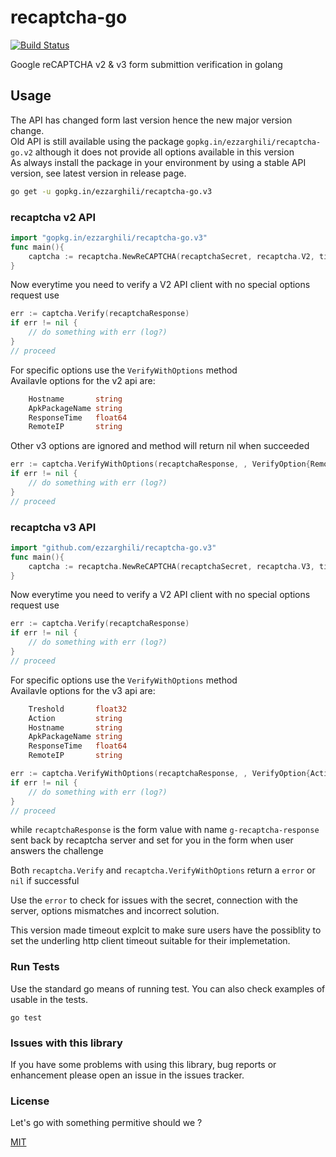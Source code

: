 # recaptcha-go

[![Build Status](https://travis-ci.org/ezzarghili/recaptcha-go.svg?branch=master)](https://travis-ci.org/ezzarghili/recaptcha-go)

Google reCAPTCHA v2 & v3 form submittion verification in golang

## Usage

The API has changed form last version hence the new major version change.  
Old API is still available using the package `gopkg.in/ezzarghili/recaptcha-go.v2` although it does not provide all options available in this version  
As always install the package in your environment by using a stable API version, see latest version in release page.  

```bash
go get -u gopkg.in/ezzarghili/recaptcha-go.v3
```
### recaptcha v2 API 
```go
import "gopkg.in/ezzarghili/recaptcha-go.v3"
func main(){
    captcha := recaptcha.NewReCAPTCHA(recaptchaSecret, recaptcha.V2, timeout) // for v2 API get your secret from https://www.google.com/recaptcha/admin 
}
```

Now everytime you need to verify a V2 API client with no special options request use  

```go
err := captcha.Verify(recaptchaResponse)
if err != nil {
    // do something with err (log?)
}
// proceed
```
For specific options use the `VerifyWithOptions` method  
Availavle options for the v2 api are:

```go
	Hostname       string
	ApkPackageName string
	ResponseTime   float64
	RemoteIP       string
```
Other v3 options are ignored and method will return nil when succeeded

```go
err := captcha.VerifyWithOptions(recaptchaResponse, , VerifyOption{RemoteIP: "123.123.123.123"})
if err != nil {
    // do something with err (log?)
}
// proceed
```

### recaptcha v3 API 
```go
import "github.com/ezzarghili/recaptcha-go.v3"
func main(){
    captcha := recaptcha.NewReCAPTCHA(recaptchaSecret, recaptcha.V3, timeout) // for v3 API use https://g.co/recaptcha/v3 (apperently the same admin UI at the time of writing)
}
```

Now everytime you need to verify a V2 API client with no special options request use  

```go
err := captcha.Verify(recaptchaResponse)
if err != nil {
    // do something with err (log?)
}
// proceed
```
For specific options use the `VerifyWithOptions` method  
Availavle options for the v3 api are:

```go
	Treshold       float32 
	Action         string  
	Hostname       string
	ApkPackageName string
	ResponseTime   float64
	RemoteIP       string
```

```go
err := captcha.VerifyWithOptions(recaptchaResponse, , VerifyOption{Action: "hompage", Treshold: 0.8})
if err != nil {
    // do something with err (log?)
}
// proceed
```

while `recaptchaResponse` is the form value with name `g-recaptcha-response` sent back by recaptcha server and set for you in the form when user answers the challenge

Both `recaptcha.Verify` and `recaptcha.VerifyWithOptions` return a `error` or `nil` if successful

Use the `error` to check for issues with the secret, connection with the server, options mismatches and incorrect solution.

This version made timeout explcit to make sure users have the possiblity to set the underling http client timeout suitable for their implemetation.

### Run Tests
Use the standard go means of running test.
You can also check examples of usable in the tests.

```
go test
```

### Issues with this library

If you have some problems with using this library, bug reports or enhancement please open an issue in the issues tracker.

### License

Let's go with something permitive should we ?

[MIT](https://choosealicense.com/licenses/mit/)
